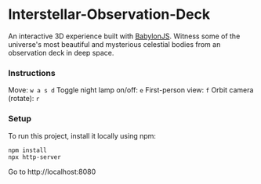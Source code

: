 # Interstellar-Observation-Deck
An interactive 3D experience built with [BabylonJS](https://www.babylonjs.com/). Witness some of the universe's most beautiful and mysterious celestial bodies from an observation deck in deep space.

### Instructions
Move: `w a s d`
Toggle night lamp on/off: `e`
First-person view: `f`
Orbit camera (rotate): `r`

### Setup
To run this project, install it locally using npm:  
```
npm install
npx http-server
```

Go to http://localhost:8080

